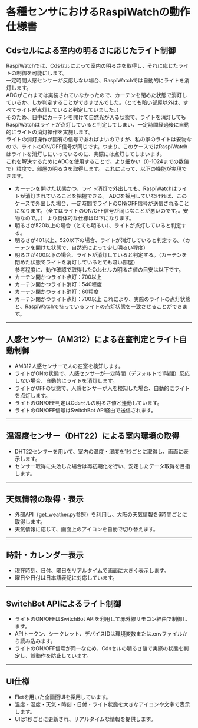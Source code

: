 # 各種センサにおけるRaspiWatchの動作仕様書

## Cdsセルによる室内の明るさに応じたライト制御
RaspiWatchでは、Cdsセルによって室内の明るさを取得し、それに応じたライトの制御を可能にします。  
一定時間人感センサーが反応しない場合、RaspiWatchでは自動的にライトを消灯します。  
ADCがこれまでは実装されていなかったので、カーテンを閉めた状態で消灯しているか、しか判定することができませんでした。（とても暗い部屋以外は、すべてライトが点灯していると判定していました。）  
そのため、日中にカーテンを開けて自然光が入る状態で、ライトを消灯してもRaspiWatchはライトが点灯していると判定してしまい、一定時間経過後に自動的にライトの消灯操作を実施します。  
ライトの消灯操作が固有の信号であればよいのですが、私の家のライトは安物なので、ライトのON/OFF信号が同じです。つまり、このケースではRaspiWatchはライトを消灯しにいっているのに、実際には点灯してしまいます。  
これを解決するためにADCを使用することで、より細かい（0-1024までの数値で）粒度で、部屋の明るさを取得します。
これによって、以下の機能が実現できます。  
- カーテンを開けた状態かつ、ライト消灯で外出しても、RaspiWatchはライトが消灯されていることを把握できる。
ADCを採用していなければ、このケースで外出した場合、一定時間でライトのON/OFF信号が送信されることになります。（全てはライトのON/OFF信号が同じなことが悪いのです。。安物なので。。）
より具体的な仕様は以下になります。  
- 明るさが520以上の場合（とても明るい）、ライトが点灯していると判定する。
- 明るさが401以上、520以下の場合、ライトが消灯していると判定する。（カーテンを開けた状態で、自然光によって少し明るい程度）
- 明るさが400以下の場合、ライトが消灯していると判定する。（カーテンを閉めた状態でライトを消灯しているとても暗い部屋）  
参考程度に、動作確認で取得したCdsセルの明るさ値の目安は以下です。  
- カーテン開かつライト点灯：700以上
- カーテン開かつライト消灯：540程度
- カーテン閉かつライト消灯：60程度
- カーテン閉かつライト点灯：700以上
これにより、実際のライトの点灯状態と、RaspiWatchで持っているライトの点灯状態を一致させることができます。

---

## 人感センサー（AM312）による在室判定とライト自動制御

- AM312人感センサーで人の在室を検知します。
- ライトがONの状態で、人感センサーが一定時間（デフォルトで1時間）反応しない場合、自動的にライトを消灯します。
- ライトがOFFの状態で、人感センサーが人を検知した場合、自動的にライトを点灯します。
- ライトのON/OFF判定はCdsセルの明るさ値と連動しています。
- ライトのON/OFF信号はSwitchBot API経由で送信されます。

---

## 温湿度センサー（DHT22）による室内環境の取得

- DHT22センサーを用いて、室内の温度・湿度を1秒ごとに取得し、画面に表示します。
- センサー取得に失敗した場合は再初期化を行い、安定したデータ取得を目指します。

---

## 天気情報の取得・表示

- 外部API（get_weather.py参照）を利用し、大阪の天気情報を6時間ごとに取得します。
- 天気情報に応じて、画面上のアイコンを自動で切り替えます。

---

## 時計・カレンダー表示

- 現在時刻、日付、曜日をリアルタイムで画面に大きく表示します。
- 曜日や日付は日本語表記に対応しています。

---

## SwitchBot APIによるライト制御

- ライトのON/OFFはSwitchBot APIを利用して赤外線リモコン経由で制御します。
- APIトークン、シークレット、デバイスIDは環境変数または.envファイルから読み込みます。
- ライトのON/OFF信号が同一なため、Cdsセルの明るさ値で実際の状態を判定し、誤動作を防止しています。

---

## UI仕様

- Fletを用いた全画面UIを採用しています。
- 温度・湿度・天気・時刻・日付・ライト状態を大きなアイコンや文字で表示します。
- UIは1秒ごとに更新され、リアルタイムな情報を提供します。